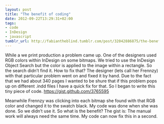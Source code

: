 ```yaml
---
layout: post
title: "The benefit of coding"
date: 2012-09-22T13:29:31+02:00
tags:
- code
- InDesign
- javascript
tumblr_url: http://fabiantheblind.tumblr.com/post/32042886875/the-benefit-of-coding
---
```

While a we print production a problem came up. One of the designers used RGB colors within InDesign on some bitmaps. We tried to use the InDesign Object Search but the color is applied to the image within a rectangle. So the search didn’t find it.
How to fix that?
The designer (lets call her Frennzy) with that particular problem went on and fixed it by hand. Due to the fact that we had about 340 pages I wanted to be shure that if this problem pops up on different .indd files I have a quick fix for that.
So I began to write this tiny piece of code. https://gist.github.com/3765595

Meanwhile Frennzy was clicking into each bitmap she found with that RGB color and changed it to the swatch black. My code was done when she was done. So we didn’t use it.
So what is the benefit?
The gist is: The manual work will always need the same time. My code can now fix this in a second.
